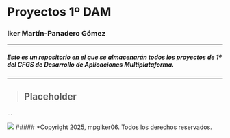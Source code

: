 # Proyectos 1º DAM
### Iker Martín-Panadero Gómez
---
##### *Esto es un repositorio en el que se almacenarán todos los proyectos de 1º del CFGS de Desarrollo de Aplicaciones Multiplataforma.*
---
> ## Placeholder
...

<img src="https://encrypted-tbn0.gstatic.com/images?q=tbn:ANd9GcTABp_WfqgoTilM-BQymiPtBfkc679QzH_gLA&s">
##### *Copyright 2025, mpgiker06. Todos los derechos reservados.
